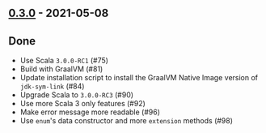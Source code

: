 ## [0.3.0](https://github.com/Kevin-Lee/jdk-sym-link/issues?utf8=%E2%9C%93&q=is%3Aissue+is%3Aclosed+milestone%3Amilestone4) - 2021-05-08

## Done
* Use Scala `3.0.0-RC1` (#75)
* Build with GraalVM (#81)
* Update installation script to install the GraalVM Native Image version of `jdk-sym-link` (#84)
* Upgrade Scala to `3.0.0-RC3` (#90)
* Use more Scala 3 only features (#92)
* Make error message more readable (#96)
* Use `enum`'s data constructor and more `extension` methods (#98)
